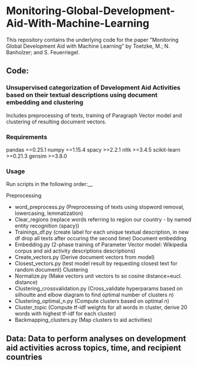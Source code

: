# Monitoring-Global-Development-Aid-With-Machine-Learning
This repository contains the underlying code for the paper "Monitoring Global Development Aid with Machine Learning" by Toetzke, M.; N. Banholzer; and S. Feuerriegel.


## Code: 

### Unsupervised categorization of Development Aid Activities based on their textual descriptions using document embedding and clustering
Includes preprocessing of texts, training of Paragraph Vector model and clustering of resulting document vectors.

### Requirements #
pandas ==0.25.1
numpy ==1.15.4
spacy >=2.2.1
nltk >=3.4.5
scikit-learn >=0.21.3
gensim >=3.8.0

### Usage #
Run scripts in the following order:__

Preprocessing
* word_preprocess.py (Preprocessing of texts using stopword removal, lowercasing, lemmatization)
* Clear_regions (replace words referring to region our country - by named entity recognition (spacy))
* Trainings_df.py (create label for each unique textual description, in new df drop all texts after occuring the second time)
Document embedding
* Embedding.py (2-phase training of Parameter Vector model: Wikipedia corpus and aid activity descriptions descriptions)
* Create_vectors.py (Derive document vectors from model)
* Closest_vectors.py (test model result by requesting closest text for random document)
Clustering
* Normalize.py (Make vectors unit vectors to so cosine distance=eucl. distance)
* Clustering_crossvalidation.py (Cross_validate hyperparams based on silhoutte and elbow diagram to find optimal number of clusters n)
* Clustering_optimal_n.py (Compute clusters based on optimal n)
* Cluster_topic (Compute tf-idf weights for all words in cluster, derive 20 words with highest tf-idf for each cluster)
* Backmapping_clusters.py (Map clusters to aid activities)

## Data: Data to perform analyses on development aid activities across topics, time, and recipient countries 
